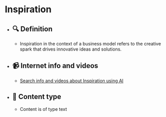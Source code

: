 # Inspiration
- ## 🔍 Definition
  - Inspiration in the context of a business model refers to the creative spark that drives innovative ideas and solutions.
- ## 📹 Internet info and videos
  - [Search info and videos about Inspiration using AI](https://www.perplexity.ai/search?q=videos+about+Inspiration:+
)
- ## 📰 Content type 
  - Content is of type text
